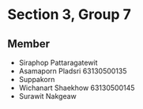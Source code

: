 # Section 3, Group 7

## Member
- Siraphop Pattaragatewit
- Asamaporn Pladsri 63130500135
- Suppakorn
- Wichanart Shaekhow 63130500145
- Surawit Nakgeaw
